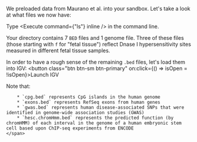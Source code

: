 <script>
import Execute from "$components/Execute.svelte";
import IGVModal from "$components/IGVModal.svelte";
import Link from "$components/Link.svelte";

let isOpen = false;
let igvOptions = {
	locus: "chr1:262,932-512,931",
	tracks: [
		{ url: "/data/bedtools-intro/cpg.bed", name: "CpG islands" },
		{ url: "/data/bedtools-intro/exons.bed", name: "RefSeq Exons" },
		{ url: "/data/bedtools-intro/gwas.bed", name: "GWAS SNPs" },
		{ url: "/data/bedtools-intro/hesc.chromHmm.bed", name: "chromHMM Predictions" }
	]
};
</script>

We preloaded data from <Link href="https://science.sciencemag.org/content/337/6099/1190">Maurano et al.</Link> into your sandbox. Let's take a look at what files we now have:

Type <Execute command={"ls"} inline /> in the command line.

Your directory contains 7 `BED` files and 1 genome file. Three of these files (those starting with `f` for "fetal tissue") reflect Dnase I hypersensitivity sites measured in different fetal tissue samples.

In order to have a rough sense of the remaining `.bed` files, let's load them into IGV: <button class="btn btn-sm btn-primary" on:click={() => isOpen = !isOpen}>Launch IGV</button>

<IGVModal options={igvOptions} bind:isOpen={isOpen}>
	<span slot="after">
		Note that:

    	* `cpg.bed` represents CpG islands in the human genome
    	* `exons.bed` represents RefSeq exons from human genes
    	* `gwas.bed` represents human disease-associated SNPs that were identified in genome-wide association studies (GWAS)
    	* `hesc.chromHmm.bed` represents the predicted function (by chromHMM) of each interval in the genome of a human embryonic stem cell based upon ChIP-seq experiments from ENCODE
    </span>

</IGVModal>
